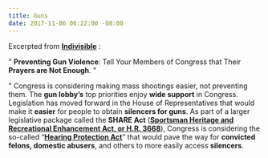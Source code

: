 ```yaml
---
title: Guns
date: 2017-11-06 06:22:00 -08:00
---
```


Excerpted from [**Indivisible**](https://www.indivisible.org/) :

"  **Preventing Gun Violence**: Tell Your Members of Congress that Their **Prayers are Not Enough**.  "

"  Congress is considering making mass shootings easier, not preventing them. The **gun lobby’s** top priorities enjoy **wide support** in Congress. Legislation has moved forward in the House of Representatives that would make it **easier** for people to obtain **silencers for guns**. As part of a larger legislative package called the **SHARE Act** ([**Sportsman Heritage and Recreational Enhancement Act, or H.R. 3668**](https://www.congress.gov/bill/115th-congress/house-bill/3668/text)), Congress is considering the so-called “[**Hearing Protection Act**](https://www.congress.gov/bill/115th-congress/house-bill/367)” that would pave the way for **convicted felons, domestic abusers**, and others to more easily access **silencers**.
